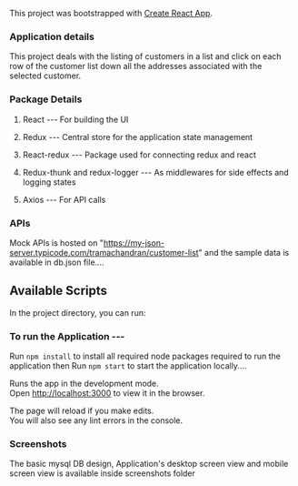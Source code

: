 This project was bootstrapped with [Create React App](https://github.com/facebook/create-react-app).

### Application details
This project deals with the listing of customers in a list and click on each row of the customer list down all the addresses associated with the selected customer.

### Package Details
1) React   --- For building the UI

2) Redux   --- Central store for the application state management

3) React-redux --- Package used for connecting redux and react

4) Redux-thunk and redux-logger  --- As middlewares for side effects and logging states

5) Axios --- For API calls

### APIs

Mock APIs is hosted on "https://my-json-server.typicode.com/tramachandran/customer-list"
and the sample data is available in db.json file....

## Available Scripts

In the project directory, you can run:

###  To run the Application ---

Run `npm install` to install all required node packages required to run the application
then
Run `npm start` to start the application locally....

Runs the app in the development mode.<br />
Open [http://localhost:3000](http://localhost:3000) to view it in the browser.

The page will reload if you make edits.<br />
You will also see any lint errors in the console.

### Screenshots 
The basic mysql DB design, 
Application's desktop screen view and 
mobile screen view is available inside screenshots folder


